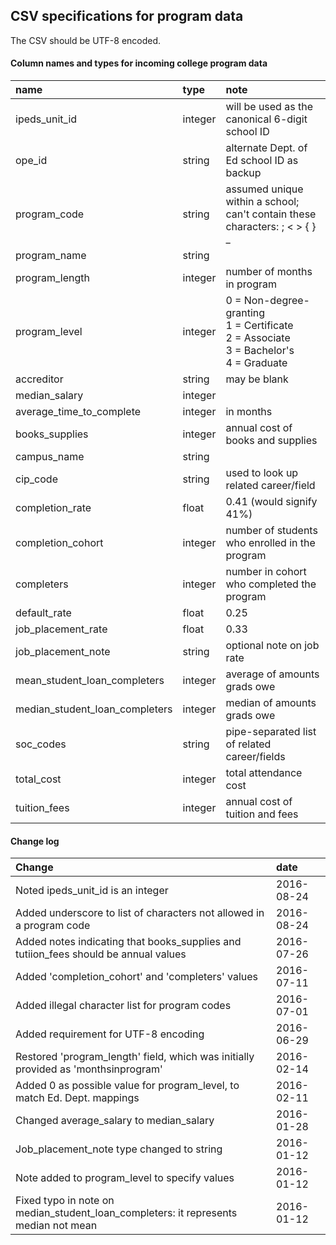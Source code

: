 ## CSV specifications for program data
The CSV should be UTF-8 encoded.  

#### Column names and types for incoming college program data

name | type | note
:--- | :--- | :---
ipeds_unit_id | integer | will be used as the canonical 6-digit school ID
ope_id | string | alternate Dept. of Ed school ID as backup
program_code | string | assumed unique within a school; <br>can't contain these characters: ; < > { } _
program_name | string |
program_length | integer | number of months in program
program_level | integer | 0 = Non-degree-granting<br> 1 = Certificate<br> 2 = Associate<br> 3 = Bachelor's<br> 4 = Graduate
accreditor | string | may be blank
median_salary | integer |
average_time_to_complete | integer | in months
books_supplies | integer | annual cost of books and supplies
campus_name | string
cip_code | string | used to look up related career/field
completion_rate | float | 0.41 (would signify 41%)
completion_cohort | integer | number of students who enrolled in the program
completers | integer | number in cohort who completed the program
default_rate | float |0.25
job_placement_rate | float | 0.33
job_placement_note | string | optional note on job rate
mean_student_loan_completers | integer | average of amounts grads owe
median_student_loan_completers | integer | median of amounts grads owe
soc_codes | string | pipe-separated list of related career/fields
total_cost | integer | total attendance cost
tuition_fees | integer | annual cost of tuition and fees

#### Change log
Change | date
:----- | :---
Noted ipeds_unit_id is an integer | 2016-08-24
Added underscore to list of characters not allowed in a program code | 2016-08-24
Added notes indicating that books_supplies and tutiion_fees should be annual values | 2016-07-26
Added 'completion_cohort' and 'completers' values | 2016-07-11
Added illegal character list for program codes | 2016-07-01
Added requirement for UTF-8 encoding | 2016-06-29
Restored 'program_length' field, which was initially provided as 'monthsinprogram' | 2016-02-14
Added 0 as possible value for program_level, to match Ed. Dept. mappings | 2016-02-11
Changed average_salary to median_salary | 2016-01-28
Job_placement_note type changed to string | 2016-01-12
Note added to program_level to specify values | 2016-01-12
Fixed typo in note on median_student_loan_completers: it represents median not mean | 2016-01-12
